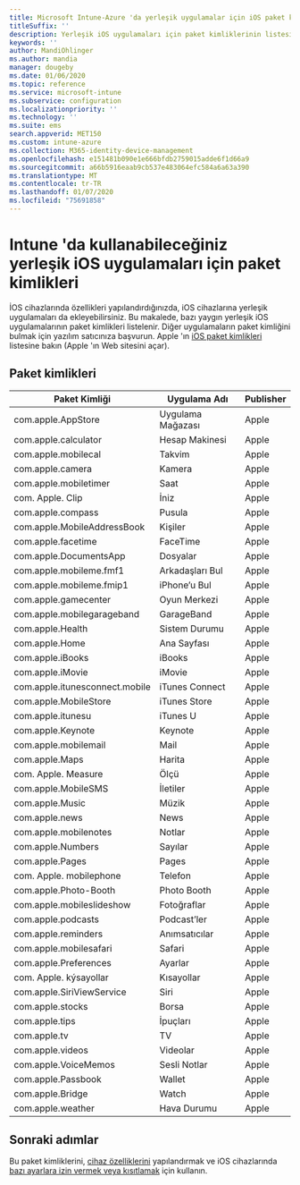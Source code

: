 ```yaml
---
title: Microsoft Intune-Azure 'da yerleşik uygulamalar için iOS paket kimlikleri | Microsoft Docs
titleSuffix: ''
description: Yerleşik iOS uygulamaları için paket kimliklerinin listesini görüntüleyin. Microsoft Intune ' deki cihaz yapılandırma profilleri ve ilkelerindeki uygulamalara açıkça izin vermek için bu paket kimliklerini kullanın.
keywords: ''
author: MandiOhlinger
ms.author: mandia
manager: dougeby
ms.date: 01/06/2020
ms.topic: reference
ms.service: microsoft-intune
ms.subservice: configuration
ms.localizationpriority: ''
ms.technology: ''
ms.suite: ems
search.appverid: MET150
ms.custom: intune-azure
ms.collection: M365-identity-device-management
ms.openlocfilehash: e151481b090e1e666bfdb2759015adde6f1d66a9
ms.sourcegitcommit: a66b5916eaab9cb537e483064efc584a6a63a390
ms.translationtype: MT
ms.contentlocale: tr-TR
ms.lasthandoff: 01/07/2020
ms.locfileid: "75691858"
---
```

# <a name="bundle-ids-for-built-in-ios-apps-you-can-use-in-intune"></a>Intune 'da kullanabileceğiniz yerleşik iOS uygulamaları için paket kimlikleri

İOS cihazlarında özellikleri yapılandırdığınızda, iOS cihazlarına yerleşik uygulamaları da ekleyebilirsiniz. Bu makalede, bazı yaygın yerleşik iOS uygulamalarının paket kimlikleri listelenir. Diğer uygulamaların paket kimliğini bulmak için yazılım satıcınıza başvurun. Apple 'ın [iOS paket kimlikleri](https://support.apple.com/guide/mdm/ios-bundle-ids-mdm90f60c1ce/web) listesine bakın (Apple 'ın Web sitesini açar).

## <a name="bundle-ids"></a>Paket kimlikleri

| Paket Kimliği                   | Uygulama Adı     | Publisher |
|-----------------------------|--------------|-----------|
| com.apple.AppStore          | Uygulama Mağazası    | Apple     |
| com.apple.calculator        | Hesap Makinesi   | Apple     |
| com.apple.mobilecal         | Takvim     | Apple     |
| com.apple.camera            | Kamera       | Apple     |
| com.apple.mobiletimer       | Saat        | Apple     |
| com. Apple. Clip             | İniz        | Apple     |
| com.apple.compass           | Pusula      | Apple     |
| com.apple.MobileAddressBook | Kişiler     | Apple     |
| com.apple.facetime          | FaceTime     | Apple     |
| com.apple.DocumentsApp      | Dosyalar        | Apple     |
| com.apple.mobileme.fmf1     | Arkadaşları Bul | Apple     |
| com.apple.mobileme.fmip1    | iPhone’u Bul  | Apple     |
| com.apple.gamecenter        | Oyun Merkezi  | Apple     |
| com.apple.mobilegarageband  | GarageBand   | Apple     |
| com.apple.Health            | Sistem Durumu       | Apple     |
| com.apple.Home              | Ana Sayfası         | Apple     |
| com.apple.iBooks            | iBooks       | Apple     |
| com.apple.iMovie            | iMovie       | Apple     |
| com.apple.itunesconnect.mobile | iTunes Connect | Apple |
| com.apple.MobileStore       | iTunes Store | Apple     |
| com.apple.itunesu           | iTunes U     | Apple     |
| com.apple.Keynote           | Keynote      | Apple     |
| com.apple.mobilemail        | Mail         | Apple     |
| com.apple.Maps              | Harita         | Apple     |
| com. Apple. Measure           | Ölçü      | Apple     |
| com.apple.MobileSMS         | İletiler     | Apple     |
| com.apple.Music             | Müzik        | Apple     |
| com.apple.news              | News         | Apple     |
| com.apple.mobilenotes       | Notlar        | Apple     |
| com.apple.Numbers           | Sayılar      | Apple     |
| com.apple.Pages             | Pages        | Apple     |
| com. Apple. mobilephone       | Telefon        | Apple     |
| com.apple.Photo-Booth       | Photo Booth  | Apple     |
| com.apple.mobileslideshow   | Fotoğraflar       | Apple     |
| com.apple.podcasts          | Podcast’ler     | Apple     |
| com.apple.reminders         | Anımsatıcılar    | Apple     |
| com.apple.mobilesafari      | Safari       | Apple     |
| com.apple.Preferences       | Ayarlar     | Apple     |
| com. Apple. kýsayollar         | Kısayollar    | Apple     |
| com.apple.SiriViewService   | Siri         | Apple     |
| com.apple.stocks            | Borsa       | Apple     |
| com.apple.tips              | İpuçları         | Apple     |
| com.apple.tv                | TV           | Apple     |
| com.apple.videos            | Videolar       | Apple     |
| com.apple.VoiceMemos        | Sesli Notlar   | Apple     |
| com.apple.Passbook          | Wallet       | Apple     |
| com.apple.Bridge            | Watch        | Apple     |
| com.apple.weather           | Hava Durumu      | Apple     |      

## <a name="next-steps"></a>Sonraki adımlar

Bu paket kimliklerini, [cihaz özelliklerini](ios-device-features-settings.md) yapılandırmak ve iOS cihazlarında [bazı ayarlara izin vermek veya kısıtlamak](device-restrictions-ios.md) için kullanın.
